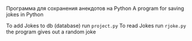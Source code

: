 Программа для сохранения анекдотов на Python
A program for saving jokes in Python

To add Jokes to db (database) run `project.py`
To read Jokes run `rjoke.py` the program gives out a random joke
